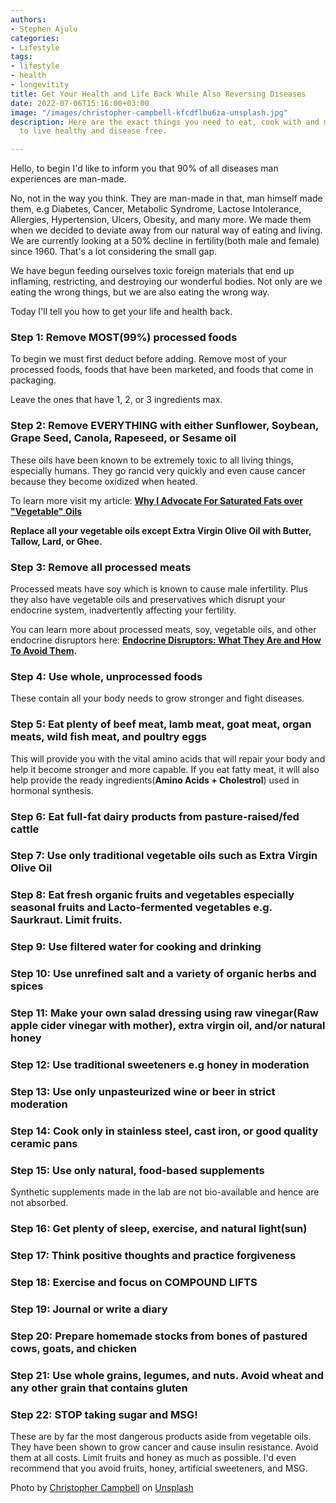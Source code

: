 ```yaml
---
authors:
- Stephen Ajulu
categories:
- Lifestyle
tags:
- lifestyle
- health
- longevitity
title: Get Your Health and Life Back While Also Reversing Diseases
date: 2022-07-06T15:16:00+03:00
image: "/images/christopher-campbell-kfcdflbu6za-unsplash.jpg"
description: Here are the exact things you need to eat, cook with and make in order
  to live healthy and disease free.

---
```

Hello, to begin I'd like to inform you that 90% of all diseases man experiences are man-made.

No, not in the way you think. They are man-made in that, man himself made them, e.g Diabetes, Cancer, Metabolic Syndrome, Lactose Intolerance, Allergies, Hypertension, Ulcers, Obesity, and many more. We made them when we decided to deviate away from our natural way of eating and living. We are currently looking at a 50% decline in fertility(both male and female) since 1960. That's a lot considering the small gap.

We have begun feeding ourselves toxic foreign materials that end up inflaming, restricting, and destroying our wonderful bodies. Not only are we eating the wrong things, but we are also eating the wrong way.

Today I'll tell you how to get your life and health back.

### Step 1: Remove MOST(99%) processed foods

To begin we must first deduct before adding. Remove most of your processed foods, foods that have been marketed, and foods that come in packaging.

Leave the ones that have 1, 2, or 3 ingredients max.

### Step 2: Remove EVERYTHING with either Sunflower, Soybean, Grape Seed, Canola, Rapeseed, or Sesame oil

These oils have been known to be extremely toxic to all living things, especially humans. They go rancid very quickly and even cause cancer because they become oxidized when heated.

To learn more visit my article: [**Why I Advocate For Saturated Fats over "Vegetable" Oils**](https://stephenajulu.com/blog/why-i-advocate-for-saturated-fats-over-vegetable-oils/)

**Replace all your vegetable oils except Extra Virgin Olive Oil with Butter, Tallow, Lard, or Ghee.**

### Step 3: Remove all processed meats

Processed meats have soy which is known to cause male infertility. Plus they also have vegetable oils and preservatives which disrupt your endocrine system, inadvertently affecting your fertility.

You can learn more about processed meats, soy, vegetable oils, and other endocrine disruptors here: [**Endocrine Disruptors: What They Are and How To Avoid Them**](https://stephenajulu.com/blog/endocrine-disruptors-what-they-are-how-to-avoid-them/)**.**

### Step 4: Use whole, unprocessed foods

These contain all your body needs to grow stronger and fight diseases.

### Step 5: Eat plenty of beef meat, lamb meat, goat meat, organ meats, wild fish meat, and poultry eggs

This will provide you with the vital amino acids that will repair your body and help it become stronger and more capable. If you eat fatty meat, it will also help provide the ready ingredients(**Amino Acids + Cholestrol**) used in hormonal synthesis.

### Step 6: Eat full-fat dairy products from pasture-raised/fed cattle

### Step 7: Use only traditional vegetable oils such as Extra Virgin Olive Oil

### Step 8: Eat fresh organic fruits and vegetables especially seasonal fruits and Lacto-fermented vegetables e.g. Saurkraut. Limit fruits.

### Step 9: Use filtered water for cooking and drinking

### Step 10: Use unrefined salt and a variety of organic herbs and spices

### Step 11: Make your own salad dressing using raw vinegar(Raw apple cider vinegar with mother), extra virgin oil, and/or natural honey

### Step 12: Use traditional sweeteners e.g honey in moderation

### Step 13: Use only unpasteurized wine or beer in strict moderation

### Step 14: Cook only in stainless steel, cast iron, or good quality ceramic pans

### Step 15: Use only natural, food-based supplements

Synthetic supplements made in the lab are not bio-available and hence are not absorbed.

### Step 16: Get plenty of sleep, exercise, and natural light(sun)

### Step 17: Think positive thoughts and practice forgiveness

### Step 18: Exercise and focus on COMPOUND LIFTS

### Step 19: Journal or write a diary

### Step 20: Prepare homemade stocks from bones of pastured cows, goats, and chicken

### Step 21: Use whole grains, legumes, and nuts. Avoid wheat and any other grain that contains gluten

### Step 22: STOP taking sugar and MSG!

These are by far the most dangerous products aside from vegetable oils. They have been shown to grow cancer and cause insulin resistance. Avoid them at all costs. Limit fruits and honey as much as possible. I'd even recommend that you avoid fruits, honey, artificial sweeteners, and MSG.

Photo by [Christopher Campbell](https://unsplash.com/@chrisjoelcampbell?utm_source=unsplash&utm_medium=referral&utm_content=creditCopyText) on [Unsplash](https://unsplash.com/s/photos/healthy-woman?utm_source=unsplash&utm_medium=referral&utm_content=creditCopyText)
